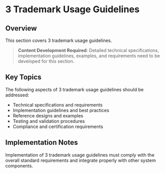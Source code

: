 # 3 Trademark Usage Guidelines

## Overview

This section covers 3 trademark usage guidelines.

> **Content Development Required**: Detailed technical specifications, implementation guidelines, examples, and requirements need to be developed for this section.

## Key Topics

The following aspects of 3 trademark usage guidelines should be addressed:

- Technical specifications and requirements
- Implementation guidelines and best practices
- Reference designs and examples
- Testing and validation procedures
- Compliance and certification requirements

## Implementation Notes

Implementation of 3 trademark usage guidelines must comply with the overall standard requirements and integrate properly with other system components.

